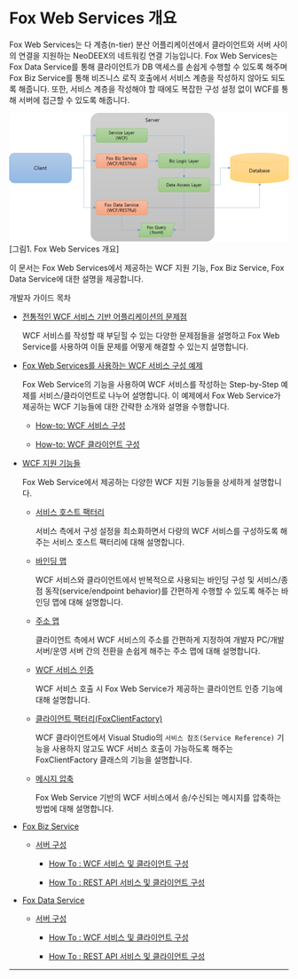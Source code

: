 # Fox Web Services 개요

Fox Web Services는 다 계층(n-tier) 분산 어플리케이션에서 클라이언트와 서버 사이의 연결을 지원하는 NeoDEEX의 네트워킹 연결 기능입니다. Fox Web Services는 Fox Data Service를 통해 클라이언트가 DB 액세스를 손쉽게 수행할 수 있도록 해주며 Fox Biz Service를 통해 비즈니스 로직 호출에서 서비스 계층을 작성하지 않아도 되도록 해줍니다. 또한, 서비스 계층을 작성해야 할 때에도 복잡한 구성 설정 없이 WCF를 통해 서버에 접근할 수 있도록 해줍니다.

![Fox Web Service 개요](images/readme-1.png)  
[그림1. Fox Web Services 개요]

이 문서는 Fox Web Services에서 제공하는 WCF 지원 기능, Fox Biz Service, Fox Data Service에 대한 설명을 제공합니다.

개발자 가이드 목차

* [전통적인 WCF 서비스 기반 어플리케이션의 문제점](wcf/problems.md)

    WCF 서비스를 작성할 때 부딛힐 수 있는 다양한 문제점들을 설명하고 Fox Web Service를 사용하여 이들 문제를 어떻게 해결할 수 있는지 설명합니다.

* [Fox Web Services를 사용하는 WCF 서비스 구성 예제](wcf/step-by-step.md)

    Fox Web Service의 기능을 사용하여 WCF 서비스를 작성하는 Step-by-Step 예제를 서비스/클라이언트로 나누어 설명합니다. 이 예제에서 Fox Web Service가 제공하는 WCF 기능들에 대한 간략한 소개와 설명을 수행합니다.

  * [How-to: WCF 서비스 구성](wcf/howto-service.md)

  * [How-to: WCF 클라이언트 구성](wcf/howto-service.md)

* [WCF 지원 기능들](wcf/features.md)

    Fox Web Service에서 제공하는 다양한 WCF 지원 기능들을 상세하게 설명합니다.

  * [서비스 호스트 팩터리](servicefactory.md)

    서비스 측에서 구성 설정을 최소화하면서 다량의 WCF 서비스를 구성하도록 해주는 서비스 호스트 팩터리에 대해 설명합니다.

  * [바인딩 맵](bindingmap.md)

    WCF 서비스와 클라이언트에서 반복적으로 사용되는 바인딩 구성 및 서비스/종점 동작(service/endpoint behavior)를 간편하게 수행할 수 있도록 해주는 바인딩 맵에 대해 설명합니다.

  * [주소 맵](addressmap.md)

    클라이언트 측에서 WCF 서비스의 주소를 간편하게 지정하여 개발자 PC/개발 서버/운영 서버 간의 전환을 손쉽게 해주는 주소 맵에 대해 설명합니다.

  * [WCF 서비스 인증](authentication.md)

    WCF 서비스 호출 시 Fox Web Service가 제공하는 클라이언트 인증 기능에 대해 설명합니다.

  * [클라이언트 팩터리(FoxClientFactory)](clientfactory.md)

    WCF 클라이언트에서 Visual Studio의 `서비스 참조(Service Reference)` 기능을 사용하지 않고도 WCF 서비스 호출이 가능하도록 해주는 FoxClientFactory 클래스의 기능을 설명합니다.

  * [메시지 압축](compress.md)

    Fox Web Service 기반의 WCF 서비스에서 송/수신되는 메시지를 압축하는 방법에 대해 설명합니다.

* [Fox Biz Service](bizservice/README.md)

  * [서버 구성](bizservice/serverconfig.md)

    * [How To : WCF 서비스 및 클라이언트 구성](bizservice/howto-wcf.md)

    * [How To : REST API 서비스 및 클라이언트 구성](bizservice/howto-rest.md)

* [Fox Data Service](dataservice/README.md)

  * [서버 구성](dataservice/serverconfig.md)

    * [How To : WCF 서비스 및 클라이언트 구성](dataservice/howto-wcf.md)

    * [How To : REST API 서비스 및 클라이언트 구성](dataservice/howto-rest.md)

---